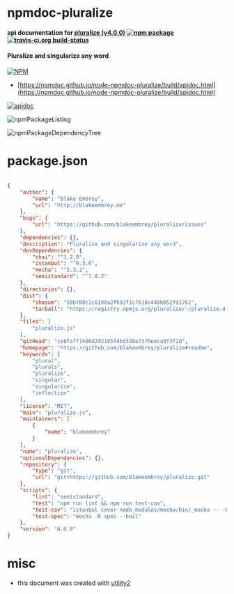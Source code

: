 # npmdoc-pluralize

#### api documentation for  [pluralize (v4.0.0)](https://github.com/blakeembrey/pluralize#readme)  [![npm package](https://img.shields.io/npm/v/npmdoc-pluralize.svg?style=flat-square)](https://www.npmjs.org/package/npmdoc-pluralize) [![travis-ci.org build-status](https://api.travis-ci.org/npmdoc/node-npmdoc-pluralize.svg)](https://travis-ci.org/npmdoc/node-npmdoc-pluralize)

#### Pluralize and singularize any word

[![NPM](https://nodei.co/npm/pluralize.png?downloads=true&downloadRank=true&stars=true)](https://www.npmjs.com/package/pluralize)

- [https://npmdoc.github.io/node-npmdoc-pluralize/build/apidoc.html](https://npmdoc.github.io/node-npmdoc-pluralize/build/apidoc.html)

[![apidoc](https://npmdoc.github.io/node-npmdoc-pluralize/build/screenCapture.buildCi.browser.%252Ftmp%252Fbuild%252Fapidoc.html.png)](https://npmdoc.github.io/node-npmdoc-pluralize/build/apidoc.html)

![npmPackageListing](https://npmdoc.github.io/node-npmdoc-pluralize/build/screenCapture.npmPackageListing.svg)

![npmPackageDependencyTree](https://npmdoc.github.io/node-npmdoc-pluralize/build/screenCapture.npmPackageDependencyTree.svg)



# package.json

```json

{
    "author": {
        "name": "Blake Embrey",
        "url": "http://blakeembrey.me"
    },
    "bugs": {
        "url": "https://github.com/blakeembrey/pluralize/issues"
    },
    "dependencies": {},
    "description": "Pluralize and singularize any word",
    "devDependencies": {
        "chai": "^3.2.0",
        "istanbul": "^0.3.0",
        "mocha": "^2.3.2",
        "semistandard": "^7.0.2"
    },
    "directories": {},
    "dist": {
        "shasum": "59b708c1c0190a2f692f1c7618c446b052fd1762",
        "tarball": "https://registry.npmjs.org/pluralize/-/pluralize-4.0.0.tgz"
    },
    "files": [
        "pluralize.js"
    ],
    "gitHead": "ce8fa7f7486d292195f4bd330e7376eeca0f3f1d",
    "homepage": "https://github.com/blakeembrey/pluralize#readme",
    "keywords": [
        "plural",
        "plurals",
        "pluralize",
        "singular",
        "singularize",
        "inflection"
    ],
    "license": "MIT",
    "main": "pluralize.js",
    "maintainers": [
        {
            "name": "blakeembrey"
        }
    ],
    "name": "pluralize",
    "optionalDependencies": {},
    "repository": {
        "type": "git",
        "url": "git+https://github.com/blakeembrey/pluralize.git"
    },
    "scripts": {
        "lint": "semistandard",
        "test": "npm run lint && npm run test-cov",
        "test-cov": "istanbul cover node_modules/mocha/bin/_mocha -- -R spec --bail",
        "test-spec": "mocha -R spec --bail"
    },
    "version": "4.0.0"
}
```



# misc
- this document was created with [utility2](https://github.com/kaizhu256/node-utility2)
